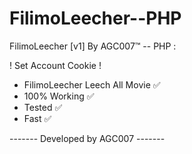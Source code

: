 # FilimoLeecher--PHP

FilimoLeecher [v1] By AGC007™ -- PHP :

! Set Account Cookie !

- FilimoLeecher Leech All Movie ✅
- 100% Working ✅
- Tested ✅
- Fast ✅

------- Developed by AGC007 -------
